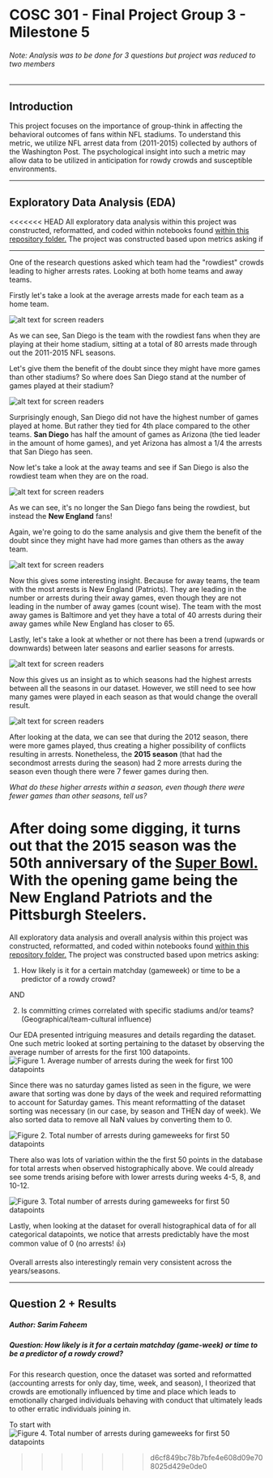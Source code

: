 # COSC 301 - Final Project Group 3 - Milestone 5 
###### *Note: Analysis was to be done for 3 questions but project was reduced to two members*
---
## Introduction

This project focuses on the importance of group-think in affecting the behavioral outcomes of fans within NFL stadiums. To understand this metric, we utilize NFL arrest data from (2011-2015) collected by authors of the Washington Post. The psychological insight into such a metric may allow data to be utilized in anticipation for rowdy crowds and susceptible environments.

--- 

## Exploratory Data Analysis (EDA)

<<<<<<< HEAD
All exploratory data analysis within this project was constructed, reformatted, and coded within notebooks found [within this repository folder.](https://github.com/ubco-W2022T1-cosc301/project-group03/tree/main/notebooks) The project was constructed based upon metrics asking if  


---
One of the research questions asked which team had the "rowdiest" crowds leading to higher arrests rates. Looking at both home teams and away teams.

Firstly let's take a look at the average arrests made for each team as a home team.

![alt text for screen readers](images/HomeArrests.png "Home arrests made")

As we can see, San Diego is the team with the rowdiest fans when they are playing at their home stadium, sitting at a total of 80 arrests made through out the 2011-2015 NFL seasons.

Let's give them the benefit of the doubt since they might have more games than other stadiums? So where does San Diego stand at the number of games played at their stadium?

![alt text for screen readers](images/NumberofGames.png "Games per Stadium")

Surprisingly enough, San Diego did not have the highest number of games played at home. But rather they tied for 4th place compared to the other teams.
**San Diego** has half the amount of games as Arizona (the tied leader in the amount of home games), and yet Arizona has almost a 1/4 the arrests that San Diego has seen.

Now let's take a look at the away teams and see if San Diego is also the rowdiest team when they are on the road.

![alt text for screen readers](images/AwayArrests.png "Away arrests")

As we can see, it's no longer the San Diego fans being the rowdiest, but instead the **New England** fans!

Again, we're going to do the same analysis and give them the benefit of the doubt since they might have had more games than others as the away team.

![alt text for screen readers](images/NumAwayGs.png "Number of away games per team")

Now this gives some interesting insight. Because for away teams, the team with the most arrests is New England (Patriots). They are leading in the number or arrests during their away games, even though they are not leading in the number of away games (count wise). The team with the most away games is Baltimore and yet they have a total of 40 arrests during their away games while New England has closer to 65.

Lastly, let's take a look at whether or not there has been a trend (upwards or downwards) between later seasons and earlier seasons for arrests.

![alt text for screen readers](images/SeasonalArrests.png "Number of arrests per season")

Now this gives us an insight as to which seasons had the highest arrests between all the seasons in our dataset. However, we still need to see how many games were played in each season as that would change the overall result.

![alt text for screen readers](images/GamesPerSeason.png "Games per Season")

After looking at the data, we can see that during the 2012 season, there were more games played, thus creating a higher possibility of conflicts resulting in arrests. Nonetheless, the **2015 season** (that had the secondmost arrests during the season) had 2 more arrests during the season even though there were 7 fewer games during then.

*What do these higher arrests within a season, even though there were fewer games than other seasons, tell us?*

After doing some digging, it turns out that the 2015 season was the 50th anniversary of the [Super Bowl.](https://en.wikipedia.org/wiki/2015_NFL_season)
With the opening game being the **New England** Patriots and the Pittsburgh Steelers.
=======
All exploratory data analysis and overall analysis within this project was constructed, reformatted, and coded within notebooks found [within this repository folder.](https://github.com/ubco-W2022T1-cosc301/project-group03/tree/main/notebooks) The project was constructed based upon metrics asking:
1. How likely is it for a certain matchday (gameweek) or time to be a predictor of a rowdy crowd? 

AND

2. Is committing crimes correlated with specific stadiums and/or teams? (Geographical/team-cultural influence)

Our EDA presented intriguing measures and details regarding the dataset. One such metric looked at sorting pertaining to the dataset by observing the average number of arrests for the first 100 datapoints. 
![Figure 1. Average number of arrests during the week for first 100 datapoints](images\\EDA1analysis3.png) 

Since there was no saturday games listed as seen in the figure, we were aware that sorting was done by days of the week and required reformatting to account for Saturday games. This meant reformatting of the dataset sorting was necessary (in our case, by season and THEN day of week). We also sorted data to remove all NaN values by converting them to 0.

![Figure 2. Total number of arrests during  gameweeks for first 50 datapoints](images\\EDA2analysis3.png)

There also was lots of variation within the the first 50 points in the database for total arrests when observed histographically above. We could already see some trends arising before with lower arrests during weeks 4-5, 8, and 10-12.

![Figure 3. Total number of arrests during  gameweeks for first 50 datapoints](images\\EDA3analysis3.png)

Lastly, when looking at the dataset for overall histographical data of for all categorical datapoints, we notice that arrests predictably have the most common value of 0 (no arrests! 👍)

Overall arrests also interestingly remain very consistent across the years/seasons.

---

## Question 2 + Results

##### Author: Sarim Faheem 

##### Question: How likely is it for a certain matchday (game-week) or time to be a predictor of a rowdy crowd?

For this research question, once the dataset was sorted and reformatted (accounting arrests for only day, time, week, and season), I theorized that crowds are emotionally influenced by time and place which leads to emotionally charged individuals behaving with conduct that ultimately leads to other erratic individuals joining in. 

To start with
![Figure 4. Total number of arrests during  gameweeks for first 50 datapoints](images\\fig1_analysis3.png)
>>>>>>> d6cf849bc78b7bfe4e608d09e708025d429e0de0
